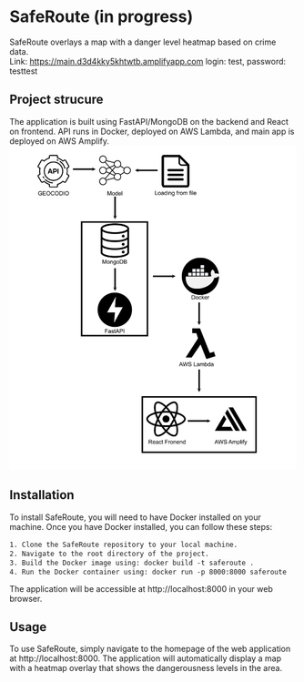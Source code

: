 # SafeRoute (in progress)

SafeRoute overlays a map with a danger level heatmap based on crime data. <br />
Link: https://main.d3d4kky5khtwtb.amplifyapp.com login: test, password: testtest<br />
## Project strucure
The application is built using FastAPI/MongoDB on the backend and React on frontend. API runs in Docker, deployed on AWS Lambda, and main app is deployed on AWS Amplify.<br />
<img src="other/github_repo_images/diagram.png" width="512"/>

## Installation

To install SafeRoute, you will need to have Docker installed on your machine. Once you have Docker installed, you can follow these steps:

    1. Clone the SafeRoute repository to your local machine.
    2. Navigate to the root directory of the project.
    3. Build the Docker image using: docker build -t saferoute .
    4. Run the Docker container using: docker run -p 8000:8000 saferoute

The application will be accessible at http://localhost:8000 in your web browser.
## Usage

To use SafeRoute, simply navigate to the homepage of the web application at http://localhost:8000. The application will automatically display a map with a heatmap overlay that shows the dangerousness levels in the area.
